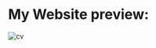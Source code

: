 # My Website preview:

![cv](https://user-images.githubusercontent.com/52018183/60763885-aa376e80-a053-11e9-9baa-11015055ddcb.png)
